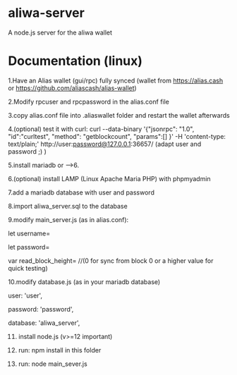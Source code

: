 # aliwa-server
A node.js server for the aliwa wallet

# Documentation (linux)

1.Have an Alias wallet (gui/rpc) fully synced (wallet from https://alias.cash or https://github.com/aliascash/alias-wallet)

2.Modify rpcuser and rpcpassword in the alias.conf file

3.copy alias.conf file into .aliaswallet folder and restart the wallet afterwards


4.(optional) test it with curl: curl --data-binary '{"jsonrpc": "1.0", "id":"curltest", "method": "getblockcount", "params":[] }' -H 'content-type: text/plain;' http://user:password@127.0.0.1:36657/ (adapt user and password ;) )

5.install mariadb or -->6.

6.(optional) install LAMP (Linux Apache Maria PHP) with phpmyadmin

7.add a mariadb database with user and password

8.import aliwa_server.sql to the database

9.modify main_server.js (as in alias.conf):

  let username= 
  
  let password= 
  
  var read_block_height= //(0 for sync from block 0 or a higher value for quick testing)

10.modify database.js (as in your mariadb database)

  user: 'user',
  
  password: 'password',
  
  database: 'aliwa_server',
  
11. install node.js (v>=12 important)  

12. run: npm install in this folder

13. run: node main_sever.js
